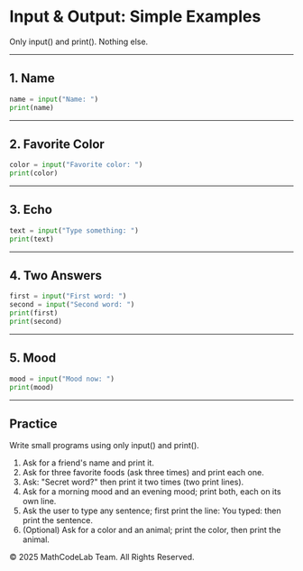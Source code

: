 # Input & Output: Simple Examples

Only input() and print(). Nothing else.

---
## 1. Name
```python
name = input("Name: ")
print(name)
```

---
## 2. Favorite Color
```python
color = input("Favorite color: ")
print(color)
```

---
## 3. Echo
```python
text = input("Type something: ")
print(text)
```

---
## 4. Two Answers
```python
first = input("First word: ")
second = input("Second word: ")
print(first)
print(second)
```

---
## 5. Mood
```python
mood = input("Mood now: ")
print(mood)
```

---
## Practice
Write small programs using only input() and print().

1. Ask for a friend's name and print it.
2. Ask for three favorite foods (ask three times) and print each one.
3. Ask: "Secret word?" then print it two times (two print lines).
4. Ask for a morning mood and an evening mood; print both, each on its own line.
5. Ask the user to type any sentence; first print the line: You typed: then print the sentence.
6. (Optional) Ask for a color and an animal; print the color, then print the animal.

© 2025 MathCodeLab Team. All Rights Reserved.
